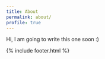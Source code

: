 ```yaml
---
title: About
permalink: about/
profile: true
---
```


Hi, I am going to write this one soon :)

{% include footer.html %}
